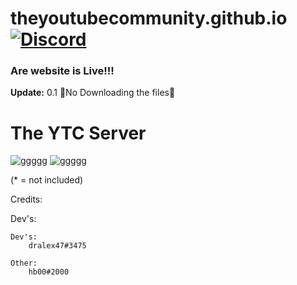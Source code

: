 # theyoutubecommunity.github.io[![Discord](https://discordapp.com/api/guilds/677594854653558834/widget.png)](https://discord.gg/zfeJ8CS)
### Are website is Live!!!
**Update:** 0.1 🚫No Downloading the files🚫

# The YTC Server
![ggggg](https://cdn.discordapp.com/attachments/715739617256669264/715740056500830248/YTC_Banner.png?width=1232&height=1024)
![ggggg](https://cdn.discordapp.com/icons/677594854653558834/a_4d967491cfa1cd3440783479d980ebd2.png?size=1024)





(* = not included)


Credits:

   Dev's:
		

	Dev's:
		dralex47#3475

	Other:
		hb00#2000
